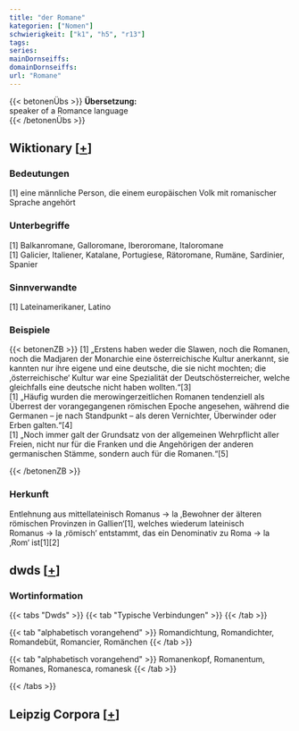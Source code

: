 ```yaml
---
title: "der Romane"
kategorien: ["Nomen"]
schwierigkeit: ["k1", "h5", "r13"]
tags:
series:
mainDornseiffs:
domainDornseiffs:
url: "Romane"
---
```


{{< betonenÜbs >}}
**Übersetzung:**  
speaker of a Romance language  
{{< /betonenÜbs >}}

## Wiktionary [[+](https://de.wiktionary.org/wiki/Romane)]

### Bedeutungen
[1] eine männliche Person, die einem europäischen Volk mit romanischer Sprache angehört  

### Unterbegriffe
[1] Balkanromane, Galloromane, Iberoromane, Italoromane  
[1] Galicier, Italiener, Katalane, Portugiese, Rätoromane, Rumäne, Sardinier, Spanier  

### Sinnverwandte
[1] Lateinamerikaner, Latino  

### Beispiele
{{< betonenZB >}}
[1] „Erstens haben weder die Slawen, noch die Romanen, noch die Madjaren der Monarchie eine österreichische Kultur anerkannt, sie kannten nur ihre eigene und eine deutsche, die sie nicht mochten; die ‚österreichische‘ Kultur war eine Spezialität der Deutschösterreicher, welche gleichfalls eine deutsche nicht haben wollten.“[3]  
[1] „Häufig wurden die merowingerzeitlichen Romanen tendenziell als Überrest der vorangegangenen römischen Epoche angesehen, während die Germanen – je nach Standpunkt – als deren Vernichter, Überwinder oder Erben galten.“[4]  
[1] „Noch immer galt der Grundsatz von der allgemeinen Wehrpflicht aller Freien, nicht nur für die Franken und die Angehörigen der anderen germanischen Stämme, sondern auch für die Romanen.“[5]  

{{< /betonenZB >}}
### Herkunft
Entlehnung aus mittellateinisch Romanus → la ‚Bewohner der älteren römischen Provinzen in Gallien‘[1], welches wiederum lateinisch Romanus → la ‚römisch‘ entstammt, das ein Denominativ zu Roma → la ‚Rom‘ ist[1][2]  



## dwds [[+](https://www.dwds.de/wb/Romane)]

### Wortinformation
{{< tabs "Dwds" >}}
{{< tab "Typische Verbindungen" >}}
{{< /tab >}}

{{< tab "alphabetisch vorangehend" >}}
Romandichtung, Romandichter, Romandebüt, Romancier, Romänchen
{{< /tab >}}

{{< tab "alphabetisch vorangehend" >}}
Romanenkopf, Romanentum, Romanes, Romanesca, romanesk
{{< /tab >}}

{{< /tabs >}}

## Leipzig Corpora [[+](https://corpora.uni-leipzig.de/en/res?word=Romane&corpusId=deu_newscrawl-public_2018)]

